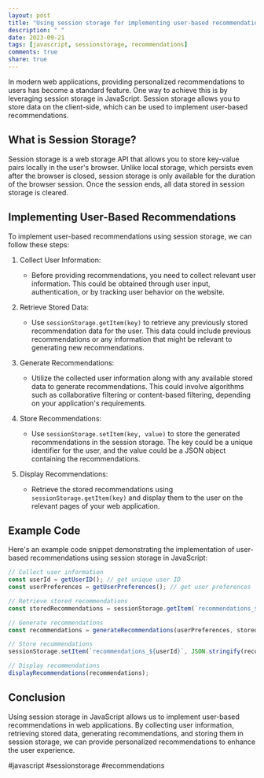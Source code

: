 ```yaml
---
layout: post
title: "Using session storage for implementing user-based recommendations in JavaScript"
description: " "
date: 2023-09-21
tags: [javascript, sessionstorage, recommendations]
comments: true
share: true
---
```


In modern web applications, providing personalized recommendations to users has become a standard feature. One way to achieve this is by leveraging session storage in JavaScript. Session storage allows you to store data on the client-side, which can be used to implement user-based recommendations.

## What is Session Storage?

Session storage is a web storage API that allows you to store key-value pairs locally in the user's browser. Unlike local storage, which persists even after the browser is closed, session storage is only available for the duration of the browser session. Once the session ends, all data stored in session storage is cleared.

## Implementing User-Based Recommendations

To implement user-based recommendations using session storage, we can follow these steps:

1. Collect User Information: 
    - Before providing recommendations, you need to collect relevant user information. This could be obtained through user input, authentication, or by tracking user behavior on the website.

2. Retrieve Stored Data:
    - Use `sessionStorage.getItem(key)` to retrieve any previously stored recommendation data for the user. This data could include previous recommendations or any information that might be relevant to generating new recommendations.

3. Generate Recommendations:
    - Utilize the collected user information along with any available stored data to generate recommendations. This could involve algorithms such as collaborative filtering or content-based filtering, depending on your application's requirements.

4. Store Recommendations:
    - Use `sessionStorage.setItem(key, value)` to store the generated recommendations in the session storage. The key could be a unique identifier for the user, and the value could be a JSON object containing the recommendations.

5. Display Recommendations:
    - Retrieve the stored recommendations using `sessionStorage.getItem(key)` and display them to the user on the relevant pages of your web application.

## Example Code

Here's an example code snippet demonstrating the implementation of user-based recommendations using session storage in JavaScript:

```javascript
// Collect user information
const userId = getUserID(); // get unique user ID
const userPreferences = getUserPreferences(); // get user preferences

// Retrieve stored recommendations
const storedRecommendations = sessionStorage.getItem(`recommendations_${userId}`);

// Generate recommendations
const recommendations = generateRecommendations(userPreferences, storedRecommendations);

// Store recommendations
sessionStorage.setItem(`recommendations_${userId}`, JSON.stringify(recommendations));

// Display recommendations
displayRecommendations(recommendations);
```

## Conclusion

Using session storage in JavaScript allows us to implement user-based recommendations in web applications. By collecting user information, retrieving stored data, generating recommendations, and storing them in session storage, we can provide personalized recommendations to enhance the user experience.

#javascript #sessionstorage #recommendations